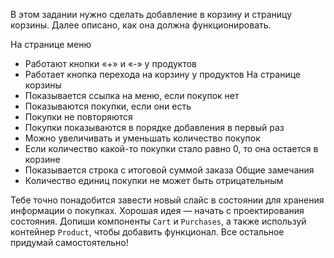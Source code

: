 В этом задании нужно сделать добавление в корзину и страницу корзины.
Далее описано, как она должна функционировать.

На странице меню
- Работают кнопки «+» и «-» у продуктов
- Работает кнопка перехода на корзину у продуктов
На странице корзины
- Показывается ссылка на меню, если покупок нет
- Показываются покупки, если они есть
- Покупки не повторяются
- Покупки показываются в порядке добавления в первый раз
- Можно увеличивать и уменьшать количество покупок
- Если количество какой-то покупки стало равно 0, то она остается в корзине
- Показывается строка с итоговой суммой заказа
Общие замечания
- Количество единиц покупки не может быть отрицательным

Тебе точно понадобится завести новый слайс в состоянии для хранения информации о покупках.
Хорошая идея — начать с проектирования состояния.
Допиши компоненты `Cart` и `Purchases`, а также используй контейнер `Product`, чтобы добавить функционал.
Все остальное придумай самостоятельно!
